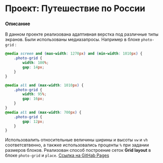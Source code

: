 # Проект: Путешествие по России


### Описание
В данном проекте реализована адаптивная верстка под различные типы экранов. Были использованы медиазапросы. Например в блоке ```photo-grid``` :
```css
@media screen and (max-width: 1270px) and (min-width: 1010px) {
	.photo-grid {
		width: 100%;
		gap: 14px;
	}
}

@media all and (max-width: 1010px) {
	.photo-grid {
		width: 95%;
		gap: 16px;
	}
}
@media all and (max-width: 700px) {
	.photo-grid {
		gap: 12px;
	}
}
```

Использовалить относительные величины ширины и высоты ```vw``` и ```vh``` соответсвтвенно, а такжке использовались проценты ```%``` при задании размеров блоков.
Реализован способ построение сеток **Grid layout** в блоке ```photo-grid``` и ```place```.
[Ссылка на GitHab Pages](https://github.com/Mr-pooh/russian-travel.git)